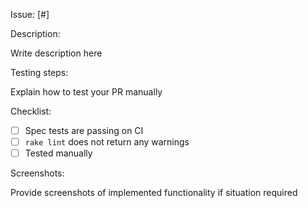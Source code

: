 Issue: [#<ID>]

Description:

Write description here

Testing steps:

Explain how to test your PR manually

Checklist:

- [ ] Spec tests are passing on CI
- [ ] `rake lint` does not return any warnings
- [ ] Tested manually

Screenshots:

Provide screenshots of implemented functionality if situation required
